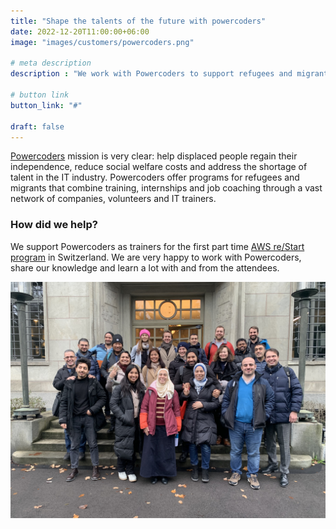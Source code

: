 ```yaml
---
title: "Shape the talents of the future with powercoders"
date: 2022-12-20T11:00:00+06:00
image: "images/customers/powercoders.png"

# meta description
description : "We work with Powercoders to support refugees and migrants to enter the IT industry with the AWS re/Start program."

# button link
button_link: "#"

draft: false
---
```


[Powercoders](https://powercoders.org/) mission is very clear: help displaced people regain their independence, reduce social welfare costs and address the shortage of talent in the IT industry.
Powercoders offer programs for refugees and migrants that combine training, internships and job coaching through a vast network
of companies, volunteers and IT trainers.

### How did we help?
We support Powercoders as trainers for the first part time [AWS re/Start program](https://aws.amazon.com/training/restart/) in Switzerland. We are very happy to work with Powercoders, share our knowledge and learn a lot with and from the attendees.

![Powercoders at the AWS Office in ZH](images/customers/powercoders_group.jpg)
